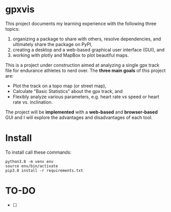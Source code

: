 # gpxvis

This project documents my learning experience with the following three topics:

1. organizing a package to share with others, resolve dependencies, and ultimately share the package on PyPI,
2. creating a desktop and a web-based graphical user interface (GUI), and
3. working with plotly and MapBox to plot beautiful maps.

This is a project under construction aimed at analyzing a single gpx track file for endurance athletes to nerd over. The **three main goals** of this project are:
- Plot the track on a topo map (or street map),
- Calculate "Basic Statistics" about the gpx track, and 
- Flexibly analyze various parameters, e.g. heart rate vs speed or heart rate vs. inclination.

The project will be **implemented** with a **web-based** and **browser-based** GUI and I will explore the advantages and disadvantages of each tool.

# Install
To install call these commands:
```
python3.8 -m venv env
source env/bin/activate
pip3.8 install -r requirements.txt
```

# TO-DO
- [ ] 

